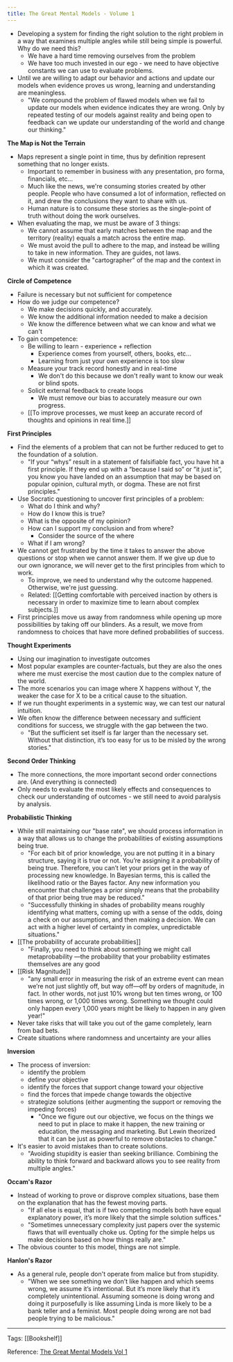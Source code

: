 ```yaml
---
title: The Great Mental Models - Volume 1
---
```

- Developing a system for finding the right solution to the right problem in a way that examines multiple angles while still being simple is powerful. Why do we need this?
    - We have a hard time removing ourselves from the problem
    - We have too much invested in our ego - we need to have objective constants we can use to evaluate problems.
- Until we are willing to adapt our behavior and actions and update our models when evidence proves us wrong, learning and understanding are meaningless.
    - "We compound the problem of flawed models when we fail to update our models when evidence indicates they are wrong. Only by repeated testing of our models against reality and being open to feedback can we update our understanding of the world and change our thinking."
    

**The Map is Not the Terrain**
-  Maps represent a single point in time, thus by definition represent something that no longer exists. 
    - Important to remember in business with any presentation, pro forma, financials, etc...
    - Much like the news, we're consuming stories created by other people. People who have consumed a lot of information, reflected on it, and drew the conclusions they want to share with us.
    - Human nature is to consume these stories as the single-point of truth without doing the work ourselves. 
- When evaluating the map, we must be aware of 3 things:
    - We cannot assume that early matches between the map and the territory (reality) equals a match across the entire map.
    - We must avoid the pull to adhere to the map, and instead be willing to take in new information. They are guides, not laws.
    - We must consider the "cartographer" of the map and the context in which it was created. 

**Circle of Competence**
- Failure is necessary but not sufficient for competence
- How do we judge our competence?
    - We make decisions quickly, and accurately.
    - We know the additional information needed to make a decision
    - We know the difference between what we can know and what we can't
- To gain competence:
    - Be willing to learn - experience + reflection
        - Experience comes from yourself, others, books, etc...
        - Learning from just your own experience is too slow
    - Measure your track record honestly and in real-time
        - We don't do this because we don't really want to know our weak or blind spots.
    - Solicit external feedback to create loops
        - We must remove our bias to accurately measure our own progress.
    - [[To improve  processes, we must keep an accurate record of thoughts and opinions in real time.]]

**First Principles**
- Find the elements of a problem that can not be further reduced to get to the foundation of a solution.
    - "If your “whys” result in a statement of falsifiable fact, you have hit a first principle. If they end up with a “because I said so” or ”it just is”, you know you have landed on an assumption that may be based on popular opinion, cultural myth, or dogma. These are not first principles."
- Use Socratic questioning to uncover first principles of a problem:
    - What do I think and why?
    - How do I know this is true?
    - What is the opposite of my opinion?
    - How can I support my conclusion and from where?
        - Consider the source of the where
    - What if I am wrong?
- We cannot get frustrated by the time it takes to answer the above questions or stop when we cannot answer them.  If we give up due to our own ignorance, we will never get to the first principles from which to work.
    - To improve, we need to understand why the outcome happened. Otherwise, we're just guessing.
    - Related: [[Getting comfortable with perceived inaction by others is necessary in order to maximize time to learn about complex subjects.]]
- First principles move us away from randomness while opening up more possibilities by taking off our blinders.  As a result, we move from randomness to choices that have more defined probabilities of success.

**Thought Experiments**
- Using our imagination to investigate outcomes
- Most popular examples are counter-factuals, but they are also the ones where me must exercise the most caution due to the complex nature of the world.
- The more scenarios you can image where X happens without Y, the weaker the case for X to be a critical cause to the situation.
- If we run thought experiments in a systemic way, we can test our natural intuition.
- We often know the difference between necessary and sufficient conditions for success, we struggle with the gap between the two.
    - "But the sufficient set itself is far larger than the necessary set. Without that distinction, it’s too easy for us to be misled by the wrong stories."
    
**Second Order Thinking**
- The more connections, the more important second order connections are. (And everything is connected)
- Only needs to evaluate the most likely effects and consequences to check our understanding of outcomes - we still need to avoid paralysis by analysis.

**Probabilistic Thinking**
- While still maintaining our "base rate", we should process information in a way that allows us to change the probabilities of existing assumptions being true.
    - "For each bit of prior knowledge, you are not putting it in a binary structure, saying it is true or not. You’re assigning it a probability of being true. Therefore, you can’t let your priors get in the way of processing new knowledge. In Bayesian terms, this is called the likelihood ratio or the Bayes factor. Any new information you encounter that challenges a prior simply means that the probability of that prior being true may be reduced."
    - "Successfully thinking in shades of probability means roughly identifying what matters, coming up with a sense of the odds, doing a check on our assumptions, and then making a decision. We can act with a higher level of certainty in complex, unpredictable situations."
- [[The probability of accurate probabilities]]
    - "Finally, you need to think about something we might call metaprobability —the probability that your probability estimates themselves are any good
- [[Risk Magnitude]]
    - "any small error in measuring the risk of an extreme event can mean we’re not just slightly off, but way off—off by orders of magnitude, in fact. In other words, not just 10% wrong but ten times wrong, or 100 times wrong, or 1,000 times wrong. Something we thought could only happen every 1,000 years might be likely to happen in any given year!"
- Never take risks that will take you out of the game completely, learn from bad bets. 
- Create situations where randomness and uncertainty are your allies

**Inversion**
- The process of inversion:
    - identify the problem
    - define your objective
    - identify the forces that support change toward your objective
    - find the forces that impede change towards the objective
    - strategize solutions (either augmenting the support or removing the impeding forces)
        - "Once we figure out our objective, we focus on the things we need to put in place to make it happen, the new training or education, the messaging and marketing. But Lewin theorized that it can be just as powerful to remove obstacles to change."
- It's easier to avoid mistakes than to create solutions.
    - "Avoiding stupidity is easier than seeking brilliance. Combining the ability to think forward and backward allows you to see reality from multiple angles."
    
**Occam's Razor**
- Instead of working to prove or disprove complex situations, base them on the explanation that has the fewest moving parts.
    - "If all else is equal, that is if two competing models both have equal explanatory power, it’s more likely that the simple solution suffices."
    - "Sometimes unnecessary complexity just papers over the systemic flaws that will eventually choke us. Opting for the simple helps us make decisions based on how things really are."
- The obvious counter to this model, things are not simple. 

**Hanlon's Razor**
- As a general rule, people don't operate from malice but from stupidity.
    - "When we see something we don’t like happen and which seems wrong, we assume it’s intentional. But it’s more likely that it’s completely unintentional. Assuming someone is doing wrong and doing it purposefully is like assuming Linda is more likely to be a bank teller and a feminist. Most people doing wrong are not bad people trying to be malicious."


-------------------------

Tags: [[Bookshelf]]

Reference: [The Great Mental Models Vol 1](https://www.amazon.com/Great-Mental-Models-Thinking-Concepts-ebook/dp/B07P79P8ST)